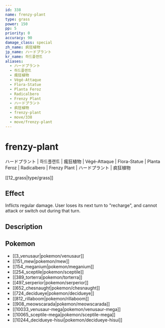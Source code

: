 ```yaml
---
id: 338
name: frenzy-plant
type: grass
power: 150
pp: 5
priority: 0
accuracy: 90
damage_class: special
zh_name: 疯狂植物
jp_name: ハードプラント
kr_name: 하드플랜트
aliases:
  - ハードプラント
  - 하드플랜트
  - 瘋狂植物
  - Végé-Attaque
  - Flora-Statue
  - Planta Feroz
  - Radicalbero
  - Frenzy Plant
  - ハードプラント
  - 疯狂植物
  - frenzy-plant
  - move/338
  - move/frenzy-plant
---
```

# frenzy-plant
    
ハードプラント | 하드플랜트 | 瘋狂植物 | Végé-Attaque | Flora-Statue | Planta Feroz | Radicalbero | Frenzy Plant | ハードプラント | 疯狂植物

[[12_grass|type/grass]]

## Effect

Inflicts regular damage.  User loses its next turn to "recharge", and cannot attack or switch out during that turn.

## Description



## Pokemon

- [[3_venusaur|pokemon/venusaur]]
- [[151_mew|pokemon/mew]]
- [[154_meganium|pokemon/meganium]]
- [[254_sceptile|pokemon/sceptile]]
- [[389_torterra|pokemon/torterra]]
- [[497_serperior|pokemon/serperior]]
- [[652_chesnaught|pokemon/chesnaught]]
- [[724_decidueye|pokemon/decidueye]]
- [[812_rillaboom|pokemon/rillaboom]]
- [[908_meowscarada|pokemon/meowscarada]]
- [[10033_venusaur-mega|pokemon/venusaur-mega]]
- [[10065_sceptile-mega|pokemon/sceptile-mega]]
- [[10244_decidueye-hisui|pokemon/decidueye-hisui]]

